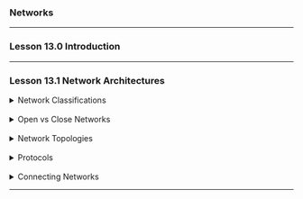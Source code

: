 ### Networks

---

### Lesson 13.0 Introduction

---

### Lesson 13.1 Network Architectures

<details>
  <summary>Network Classifications</summary>

Networks are categorized based on size and scope

- `PAN (Personal Area Network)`: Short-range, e.g, wireless mouse or Bluethooth headset
- `LAN (Local Area Network)`: Covers a building or campus
- `MAN (Metropolitan Area Network)`: Covers a city of loca; community
- `WAN (Wide Area Neteork)`: Spnas large geographical areas, even globally

</br>

</details>

</br>

<details>
  <summary>Open vs Close Networks</summary>

- `Open networks`: Use publicly available protocols (e.g, TCP/IP). The internet is an open network
- `Closed (proprietary) networks`: Use company-owned designs: (e.g Microsoft systems)

</br>

</details>

</br>

<details>
  <summary>Network Topologies</summary>

- `Bus topology`: All dedices share a single communication line
- `Star topology`: Devices connect to a central point (access point in WiFi)

</br>

</details>

</br>

<details>
  <summary>Protocols</summary>

- `Protocols` are rules for communication
- `CSMA/CD` (used in Ethernet): Devices listen to the bus and stop if collisions occur.
- `CSMA/CA` (used in wifi): Devices try to avoid collisions due to hidden termina; problems

</br>

</details>

</details>

</br>

<details>
  <summary>Connecting Networks</summary>

- `Repeaters`: Amplify and forward all signals
- `Bridges`: Forward only necessary messages between two networks
- `Switches`: Like multi-port bridges, only send messages to the relevant segments
- `Routers`: Connect different networks (WiFi and Ethernet), forming internets.
  Each device has both local and internet addresses.
- `Gateways`: Devices that link a network to an internet often combining AP and router (as in home WiFi)

</br>

</details>

---
